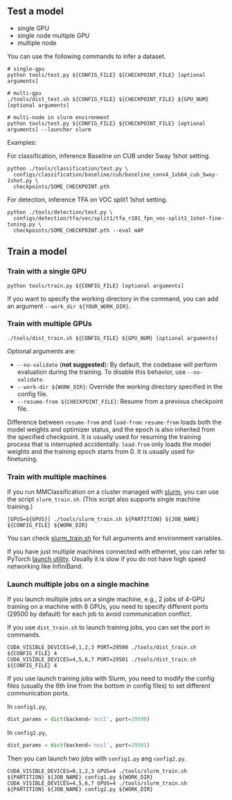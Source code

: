## Test a model

- single GPU
- single node multiple GPU
- multiple node

You can use the following commands to infer a dataset.

```shell
# single-gpu
python tools/test.py ${CONFIG_FILE} ${CHECKPOINT_FILE} [optional arguments]

# multi-gpu
./tools/dist_test.sh ${CONFIG_FILE} ${CHECKPOINT_FILE} ${GPU_NUM} [optional arguments]

# multi-node in slurm environment
python tools/test.py ${CONFIG_FILE} ${CHECKPOINT_FILE} [optional arguments] --launcher slurm
```


Examples:

For classification, inference Baseline on CUB under 5way 1shot setting.

```shell
python ./tools/classification/test.py \
  configs/classification/baseline/cub/baseline_conv4_1xb64_cub_5way-1shot.py \
  checkpoints/SOME_CHECKPOINT.pth
```

For detection, inference TFA on VOC split1 1shot setting.

```shell
python ./tools/detection/test.py \
  configs/detection/tfa/voc/split1/tfa_r101_fpn_voc-split1_1shot-fine-tuning.py \
  checkpoints/SOME_CHECKPOINT.pth --eval mAP
```

## Train a model

### Train with a single GPU

```shell
python tools/train.py ${CONFIG_FILE} [optional arguments]
```

If you want to specify the working directory in the command, you can add an argument `--work_dir ${YOUR_WORK_DIR}`.

### Train with multiple GPUs

```shell
./tools/dist_train.sh ${CONFIG_FILE} ${GPU_NUM} [optional arguments]
```

Optional arguments are:

- `--no-validate` (**not suggested**): By default, the codebase will perform evaluation during the training. To disable this behavior, use `--no-validate`.
- `--work-dir ${WORK_DIR}`: Override the working directory specified in the config file.
- `--resume-from ${CHECKPOINT_FILE}`: Resume from a previous checkpoint file.

Difference between `resume-from` and `load-from`:
`resume-from` loads both the model weights and optimizer status, and the epoch is also inherited from the specified checkpoint. It is usually used for resuming the training process that is interrupted accidentally.
`load-from` only loads the model weights and the training epoch starts from 0. It is usually used for finetuning.

### Train with multiple machines

If you run MMClassification on a cluster managed with [slurm](https://slurm.schedmd.com/), you can use the script `slurm_train.sh`. (This script also supports single machine training.)

```shell
[GPUS=${GPUS}] ./tools/slurm_train.sh ${PARTITION} ${JOB_NAME} ${CONFIG_FILE} ${WORK_DIR}
```

You can check [slurm_train.sh](https://github.com/open-mmlab/mmclassification/blob/master/tools/slurm_train.sh) for full arguments and environment variables.

If you have just multiple machines connected with ethernet, you can refer to
PyTorch [launch utility](https://pytorch.org/docs/stable/distributed_deprecated.html#launch-utility).
Usually it is slow if you do not have high speed networking like InfiniBand.

### Launch multiple jobs on a single machine

If you launch multiple jobs on a single machine, e.g., 2 jobs of 4-GPU training on a machine with 8 GPUs,
you need to specify different ports (29500 by default) for each job to avoid communication conflict.

If you use `dist_train.sh` to launch training jobs, you can set the port in commands.

```shell
CUDA_VISIBLE_DEVICES=0,1,2,3 PORT=29500 ./tools/dist_train.sh ${CONFIG_FILE} 4
CUDA_VISIBLE_DEVICES=4,5,6,7 PORT=29501 ./tools/dist_train.sh ${CONFIG_FILE} 4
```

If you use launch training jobs with Slurm, you need to modify the config files (usually the 6th line from the bottom in config files) to set different communication ports.

In `config1.py`,

```python
dist_params = dict(backend='nccl', port=29500)
```

In `config2.py`,

```python
dist_params = dict(backend='nccl', port=29501)
```

Then you can launch two jobs with `config1.py` ang `config2.py`.

```shell
CUDA_VISIBLE_DEVICES=0,1,2,3 GPUS=4 ./tools/slurm_train.sh ${PARTITION} ${JOB_NAME} config1.py ${WORK_DIR}
CUDA_VISIBLE_DEVICES=4,5,6,7 GPUS=4 ./tools/slurm_train.sh ${PARTITION} ${JOB_NAME} config2.py ${WORK_DIR}
```
